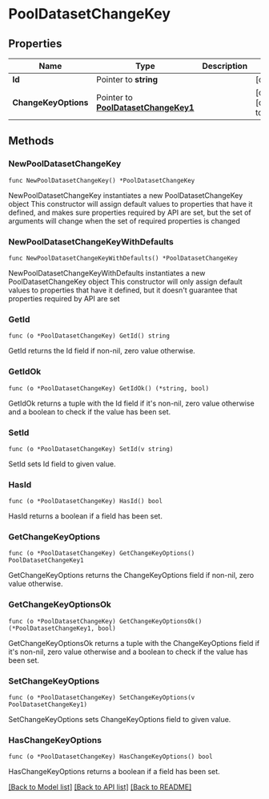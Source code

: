 # PoolDatasetChangeKey

## Properties

Name | Type | Description | Notes
------------ | ------------- | ------------- | -------------
**Id** | Pointer to **string** |  | [optional] 
**ChangeKeyOptions** | Pointer to [**PoolDatasetChangeKey1**](PoolDatasetChangeKey1.md) |  | [optional] [default to {}]

## Methods

### NewPoolDatasetChangeKey

`func NewPoolDatasetChangeKey() *PoolDatasetChangeKey`

NewPoolDatasetChangeKey instantiates a new PoolDatasetChangeKey object
This constructor will assign default values to properties that have it defined,
and makes sure properties required by API are set, but the set of arguments
will change when the set of required properties is changed

### NewPoolDatasetChangeKeyWithDefaults

`func NewPoolDatasetChangeKeyWithDefaults() *PoolDatasetChangeKey`

NewPoolDatasetChangeKeyWithDefaults instantiates a new PoolDatasetChangeKey object
This constructor will only assign default values to properties that have it defined,
but it doesn't guarantee that properties required by API are set

### GetId

`func (o *PoolDatasetChangeKey) GetId() string`

GetId returns the Id field if non-nil, zero value otherwise.

### GetIdOk

`func (o *PoolDatasetChangeKey) GetIdOk() (*string, bool)`

GetIdOk returns a tuple with the Id field if it's non-nil, zero value otherwise
and a boolean to check if the value has been set.

### SetId

`func (o *PoolDatasetChangeKey) SetId(v string)`

SetId sets Id field to given value.

### HasId

`func (o *PoolDatasetChangeKey) HasId() bool`

HasId returns a boolean if a field has been set.

### GetChangeKeyOptions

`func (o *PoolDatasetChangeKey) GetChangeKeyOptions() PoolDatasetChangeKey1`

GetChangeKeyOptions returns the ChangeKeyOptions field if non-nil, zero value otherwise.

### GetChangeKeyOptionsOk

`func (o *PoolDatasetChangeKey) GetChangeKeyOptionsOk() (*PoolDatasetChangeKey1, bool)`

GetChangeKeyOptionsOk returns a tuple with the ChangeKeyOptions field if it's non-nil, zero value otherwise
and a boolean to check if the value has been set.

### SetChangeKeyOptions

`func (o *PoolDatasetChangeKey) SetChangeKeyOptions(v PoolDatasetChangeKey1)`

SetChangeKeyOptions sets ChangeKeyOptions field to given value.

### HasChangeKeyOptions

`func (o *PoolDatasetChangeKey) HasChangeKeyOptions() bool`

HasChangeKeyOptions returns a boolean if a field has been set.


[[Back to Model list]](../README.md#documentation-for-models) [[Back to API list]](../README.md#documentation-for-api-endpoints) [[Back to README]](../README.md)


